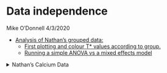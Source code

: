 Data independence
================
Mike O’Donnell
4/3/2020

  - [Analysis of Nathan’s grouped
    data:](#analysis-of-nathans-grouped-data)
      - [First plotting and colour T\* values according to
        group.](#first-plotting-and-colour-t-values-according-to-group.)
      - [Running a simple ANOVA vs a mixed effects
        model](#running-a-simple-anova-vs-a-mixed-effects-model)

<!-- output: -->

<!--   html_document: -->

<!--     keep_md: true -->

<!--     df_print: paged -->

<details>

<summary>Nathan’s Calcium Data</summary>

<p>

# Analysis of Nathan’s grouped data:

## First plotting and colour T\* values according to group.

In this case the group is the slide/video in which the imaging data were
acquired

``` r

#read csv file in:
Tstar <- readr::read_csv("data/WTvsNHR52_Tstar.csv") %>% mutate(group = interaction(genotype, video)) 
Tstar %>%
  ggplot(aes(x = genotype, y = `T*`)) + geom_point(aes(colour = group))
```

<img src="man/figures/README-unnamed-chunk-1-1.png" width="100%" />

When we analyze the effect of the grouping variable, there is some
evidence that the recording session might have an effect on the T\*
value, see the `WT.Video 2 - WT.Video1` comparison.

``` r
Tstar %>% lm(data = ., `T*` ~ group) %>% 
  emmeans::emmeans("group") %>% 
  emmeans::contrast(method = "pairwise")
#>  contrast                      estimate    SE df t.ratio p.value
#>  WT.Video 2 - nhr-52.Video1     -0.7613 0.102 30 -7.440  <.0001 
#>  WT.Video 2 - WT.Video1         -0.2994 0.110 30 -2.728  0.0490 
#>  WT.Video 2 - nhr-52.Video2     -0.7893 0.106 30 -7.471  <.0001 
#>  nhr-52.Video1 - WT.Video1       0.4619 0.112 30  4.116  0.0015 
#>  nhr-52.Video1 - nhr-52.Video2  -0.0279 0.108 30 -0.258  0.9939 
#>  WT.Video1 - nhr-52.Video2      -0.4898 0.115 30 -4.250  0.0010 
#> 
#> P value adjustment: tukey method for comparing a family of 4 estimates
```

Don’t mistake this for a method to determine whether you should consider
the grouping variable in your analysis - this is for a demonstration
only. Even if there were no evidence of an effect of the grouping
variable, as you’ll see below, it’s generally more conservative to
consider the non-independence of the data.

## Running a simple ANOVA vs a mixed effects model

In the mixed-effects model, we add a term for grouping variable, in this
case the video, which I’ve called `group`.

You can see the parameter estimates are pretty similar, and p-values are
quite low in both cases, but when we look at the confidence intervals in
the bottom plot, you can see that accounting for grouping variable the
confidence intervals are a bit wider - which we’d expect if the data
weren’t truly independent.

``` r
lm.anova <- Tstar %>% lm(data = ., `T*` ~ genotype) 
lm.anova %>% emmeans::emmeans("genotype") %>% 
  emmeans::contrast(method = "pairwise")
#>  contrast    estimate     SE df t.ratio p.value
#>  nhr-52 - WT    0.651 0.0827 32 7.874   <.0001

lm.group <- Tstar %>% lme4::lmer(data = ., `T*` ~ genotype + (1|group)) 
lm.group %>% emmeans::emmeans("genotype") %>% 
  emmeans::contrast(method = "pairwise")
#>  contrast    estimate   SE  df z.ratio p.value
#>  nhr-52 - WT    0.632 0.15 Inf 4.224   <.0001
  
predict.anova <- predict(lm.anova, 
                         newdata = tibble(genotype = c("nhr-52", "WT")), 
                         interval = "confidence")

confint.group <- confint(lm.group, method = "boot")
predict.group <- tibble(fit = predict(lm.group, 
                         newdata = tibble(genotype = c("nhr-52", "WT")),
                         re.form = NA))

intervals <- tibble(
  genotype = rep(c("nhr-52", "WT"), 2),
  data_type = rep(c("anova", "mixed model"), each = 2),
  `T*` = c(predict.anova[,'fit'], predict.group[[1]]),
  lwr  = c(predict.anova[,'lwr'], confint.group[3:4,1]),
  upr  = c(predict.anova[,'upr'], confint.group[3:4,2])
)

Tstar %>% mutate(data_type = "raw") %>%
  ggplot(aes(x = data_type, y = `T*`)) +
  geom_point(aes(colour = group)) +
  geom_point(data = intervals) +
  geom_errorbar(data = intervals, aes(ymin = lwr, ymax = upr), width = 0.2) +
  facet_grid(~genotype) +
  labs(title = "linear vs mixed effects confidence intervals")
```

<img src="man/figures/README-unnamed-chunk-3-1.png" width="100%" />

</p>

</details>
